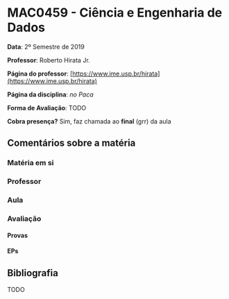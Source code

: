 # MAC0459 - Ciência e Engenharia de Dados

**Data**: 2º Semestre de 2019

**Professor**: Roberto Hirata Jr.

**Página do professor**: [https://www.ime.usp.br/hirata](https://www.ime.usp.br/hirata)

**Página da disciplina**: *no Paca*

**Forma de Avaliação**: TODO

**Cobra presença?** Sim, faz chamada ao **final** (grr) da aula

## Comentários sobre a matéria

### Matéria em si

### Professor

### Aula

### Avaliação

#### Provas

#### EPs

## Bibliografia

TODO
